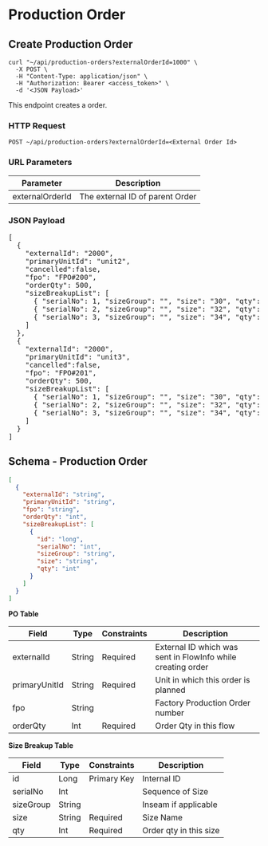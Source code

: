 # Production Order

## Create Production Order

```shell
curl "~/api/production-orders?externalOrderId=1000" \
  -X POST \
  -H "Content-Type: application/json" \
  -H "Authorization: Bearer <access_token>" \
  -d '<JSON Payload>'
```

This endpoint creates a order.

### HTTP Request

`POST ~/api/production-orders?externalOrderId=<External Order Id>`

### URL Parameters

| Parameter       | Description                     |
|-----------------|---------------------------------|
| externalOrderId | The external ID of parent Order |

### JSON Payload

<pre class="center-column">
[
  {
    "externalId": "2000",
    "primaryUnitId": "unit2",
    "cancelled":false,
    "fpo": "FPO#200",
    "orderQty": 500,
    "sizeBreakupList": [
      { "serialNo": 1, "sizeGroup": "", "size": "30", "qty": 150 },
      { "serialNo": 2, "sizeGroup": "", "size": "32", "qty": 200 },
      { "serialNo": 3, "sizeGroup": "", "size": "34", "qty": 150 }
    ]
  },
  {
    "externalId": "2000",
    "primaryUnitId": "unit3",
    "cancelled":false,
    "fpo": "FPO#201",
    "orderQty": 500,
    "sizeBreakupList": [
      { "serialNo": 1, "sizeGroup": "", "size": "30", "qty": 150 },
      { "serialNo": 2, "sizeGroup": "", "size": "32", "qty": 200 },
      { "serialNo": 3, "sizeGroup": "", "size": "34", "qty": 150 }
    ]
  }
]
</pre>

## Schema - Production Order

```json
[
  {
    "externalId": "string",
    "primaryUnitId": "string",
    "fpo": "string",
    "orderQty": "int",
    "sizeBreakupList": [
      {
        "id": "long",
        "serialNo": "int",
        "sizeGroup": "string",
        "size": "string",
        "qty": "int"
      }
    ]
  }
]
```

**PO Table**

| Field         | Type   | Constraints | Description                                                 |
|---------------|--------|-------------|-------------------------------------------------------------|
| externalId    | String | Required    | External ID which was sent in FlowInfo while creating order |
| primaryUnitId | String | Required    | Unit in which this order is planned                         |
| fpo           | String |             | Factory Production Order number                             |
| orderQty      | Int    | Required    | Order Qty in this flow                                      |

**Size Breakup Table**

| Field     | Type   | Constraints | Description            |
|-----------|--------|-------------|------------------------|
| id        | Long   | Primary Key | Internal ID            |
| serialNo  | Int    |             | Sequence of Size       |
| sizeGroup | String |             | Inseam if applicable   |
| size      | String | Required    | Size  Name             |
| qty       | Int    | Required    | Order qty in this size |







